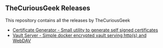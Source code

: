 <h2>TheCuriousGeek Releases</h2>
This repository contains all the releases by TheCuriousGeek
<p></p>
<ul>
<li><a href=cert-gen.html>Certificate Generator - Small utility to generate self signed certificates</a></li>
<li><a href=vault-server.html>Vault Server - Simple docker encrypted vault serving http(s) and WebDAV</a></li>
</ul>  
